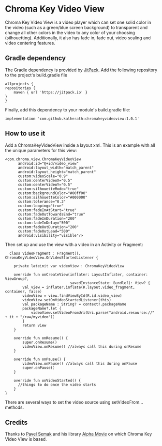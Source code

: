 # Chroma Key Video View
Chroma Key Video View is a video player which can set one solid color in the video (such as a green/blue screen background)
to transparent and change all other colors in the video to any color of your choosing (silhouetting). Additionally, it also 
has fade in, fade out, video scaling and video centering features.

## Gradle dependency
The Gradle dependency is provided by [JitPack](https://jitpack.io). 
Add the following repository to the project's build.gradle file

    allprojects {
    repositories {
        maven { url 'https://jitpack.io' }
    }
    }
    
Finally, add this dependency to your module's build.gradle file:

    implementation 'com.github.kalherath:chromakeyvideoview:1.0.1'
    
## How to use it
Add a ChromaKeyVideoView inside a layout xml.
This is an example with all the unique parameters for this view:

  ```
  <com.chroma.view.ChromaKeyVideoView
        android:id="@+id/video_view"
        android:layout_width="match_parent"
        android:layout_height="match_parent"
        custom:videoScale="0.9"
        custom:centerVideoX="0.5"
        custom:centerVideoY="0.5"
        custom:silhouetteMode="true"
        custom:backgroundColor="#00ff00"
        custom:silhouetteColor="#000000"
        custom:tolerance="0.3"
        custom:looping="true"
        custom:fadeInAtStart="true"
        custom:fadeOutTowardsEnd="true"
        custom:fadeInDuration="200"
        custom:fadeInDelay="500"
        custom:fadeOutDuration="200"
        custom:fadeOutLead="500"
        android:visibility="visible"/> 
  ```
   
Then set up and use the view with a video in an Activity or Fragment:

```
  class VideoFragment : Fragment(), ChromaKeyVideoView.OnVideoStartedListener {

    private lateinit var videoView : ChromaKeyVideoView

    override fun onCreateView(inflater: LayoutInflater, container: ViewGroup?,
                              savedInstanceState: Bundle?): View? {
        val view = inflater.inflate(R.layout.video_fragment, container, false)
        videoView = view.findViewById(R.id.video_view)
        videoView.setOnVideoStartedListener(this)
        val packageName : String? = context?.packageName
        packageName?.let {
            videoView.setVideoFromUri(Uri.parse("android.resource://" + it + "/raw/myvideo"))
        }
        return view
    }

    override fun onResume() {
        super.onResume()
        videoView.onResume() //always call this during onResume
    }

    override fun onPause() {
        videoView.onPause() //always call this during onPause
        super.onPause()
    }

    override fun onVideoStarted() {
      //things to do once the video starts
    }
}
```
There are several ways to set the video source using setVideoFrom... methods.

## Credits

Thanks to [Pavel Semak](https://github.com/pavelsemak) and his library [Alpha Movie](https://github.com/pavelsemak/alpha-movie)
on which Chroma Key Video View is based.


